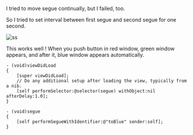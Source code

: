 I tried to move segue continually, but I failed, too.

So I tried to set interval between first segue and second segue for one second.

![ss](http://farm8.staticflickr.com/7260/7763459050_1592827bbb_o.png)

This works well ! When you push button in red window, green window appears, and after it, blue window appears automatically.

	- (void)viewDidLoad
	{
	    [super viewDidLoad];
		// Do any additional setup after loading the view, typically from a nib.
	    [self performSelector:@selector(segue) withObject:nil afterDelay:1.0];
	}
	
	- (void)segue
	{
	    [self performSegueWithIdentifier:@"toBlue" sender:self];
	}